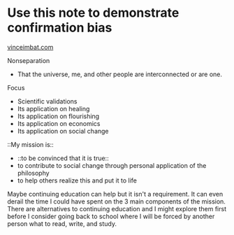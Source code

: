 # Use this note to demonstrate confirmation bias

[vinceimbat.com](http://vinceimbat.com)

Nonseparation

- That the universe, me, and other people are interconnected or are one.

Focus

- Scientific validations
- Its application on healing
- Its application on flourishing
- Its application on economics
- Its application on social change

::My mission is::

- ::to be convinced that it is true::
- to contribute to social change through personal application of the philosophy
- to help others realize this and put it to life

Maybe continuing education can help but it isn't a requirement. It can even derail the time I could have spent on the 3 main components of the mission. There are alternatives to continuing education and I might explore them first before I consider going back to school where I will be forced by another person what to read, write, and study.

